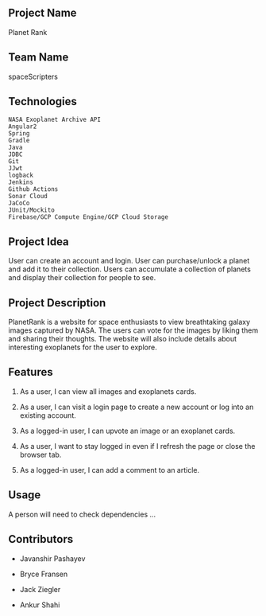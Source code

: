 ## Project Name
Planet Rank

## Team Name
spaceScripters

## Technologies
    NASA Exoplanet Archive API 
    Angular2
    Spring
    Gradle 
    Java
    JDBC
    Git
    JJwt
    logback
    Jenkins
    Github Actions
    Sonar Cloud
    JaCoCo
    JUnit/Mockito
    Firebase/GCP Compute Engine/GCP Cloud Storage

## Project Idea
User can create an account and login. User can purchase/unlock a planet and add it to their collection. Users can accumulate a collection of planets and display their collection for people to see.

## Project Description
PlanetRank is a website for space enthusiasts to view breathtaking galaxy images captured by NASA. The users can vote for the images by liking them and sharing their thoughts. The website will also include details about interesting exoplanets for the user to explore.

## Features 
1. As a user, I can view all images and exoplanets cards.

2. As a user, I can visit a login page to create a new account or log into an existing account.

3. As a logged-in user, I can upvote an image or an exoplanet cards.

4. As a user, I want to stay logged in even if I refresh the page or close the browser tab.

5. As a logged-in user, I can add a comment to an article.

## Usage
A person will need to check dependencies ...

## Contributors
  - Javanshir Pashayev
  
  - Bryce Fransen
  - Jack Ziegler
  - Ankur Shahi

